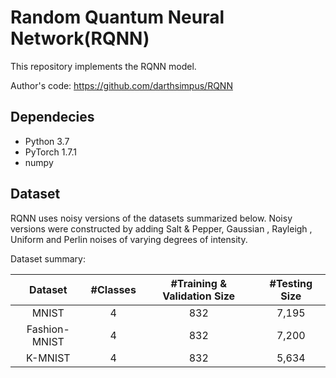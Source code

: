 # Random Quantum Neural Network(RQNN)
This repository implements the RQNN model.

Author's code: https://github.com/darthsimpus/RQNN

## Dependecies
- Python 3.7
- PyTorch 1.7.1
- numpy

## Dataset

RQNN uses noisy versions of the datasets summarized below. Noisy versions were constructed by adding Salt & Pepper, Gaussian , Rayleigh , Uniform and Perlin noises of varying degrees of intensity.

Dataset summary:

| Dataset | #Classes | #Training & Validation Size  | #Testing Size  |
| :-: | :-: | :-: | :-: |
| MNIST | 4 | 832 | 7,195 |
| Fashion-MNIST | 4 | 832 | 7,200 |
| K-MNIST | 4 | 832 | 5,634 |
